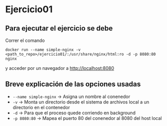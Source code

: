 # Ejercicio01

## Para ejecutar el ejercicio se debe

Correr el comando

```docker run --name simple-nginx -v <path_to_repo>/ejercicio01/:/usr/share/nginx/html:ro -d -p 8080:80 nginx```

y acceder por un navegador a [http://localhost:8080](http://localhost:8080)

## Breve explicación de las opciones usadas

* `--name simple-nginx` -> Asigna un nombre al conenedor
* `-v` -> Monta un directorio desde el sistema de archivos local a un directorio en el contenedor
* `-d` -> Para que el proceso quede corriendo en background
* `-p 8080:80` -> Mapea el puerto 80 del conenedor al 8080 del host local

